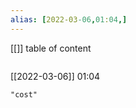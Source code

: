 ```yaml
---
alias: [2022-03-06,01:04,]
---
```

[[]]
table of content
```toc
```

[[2022-03-06]] 01:04

```query
"cost"
```